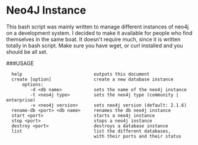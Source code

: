 Neo4J Instance
==============

This bash script was mainly written to manage different instances of neo4j on a development system.  I decided to make it available for
people who find themselves in the same boat.  It doesn't require much, since it is written totally in bash script.  Make sure you have 
wget, or curl installed and you should be all set.

###USAGE
```
  help                           outputs this document
  create [option]                create a new database instance
  	  options:
	     -d <db name>            sets the name of the neo4j instance
	     -t <neo4j type>         sets the neo4j type (community | enterprise)
	     -v <neo4j version>      sets neo4j version (default: 2.1.6)
  rename-db <port> <db name>     renames the db neo4j instance
  start <port>                   starts a neo4j instance
  stop <port>                    stops a neo4j instance
  destroy <port>                 destroys a database instance
  list                           list the different databases,
                                 with their ports and their status
```
